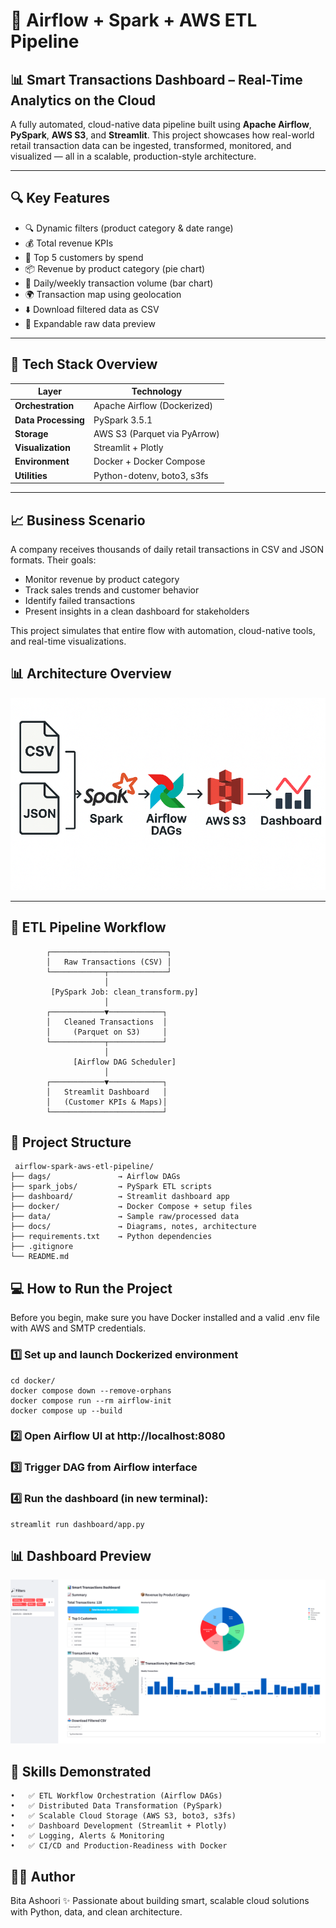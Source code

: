 # 🚀 Airflow + Spark + AWS ETL Pipeline  
## 📊 Smart Transactions Dashboard – Real-Time Analytics on the Cloud

A fully automated, cloud-native data pipeline built using **Apache Airflow**, **PySpark**, **AWS S3**, and **Streamlit**. This project showcases how real-world retail transaction data can be ingested, transformed, monitored, and visualized — all in a scalable, production-style architecture.

---

## 🔍 Key Features

- 🔍 Dynamic filters (product category & date range)
- 💰 Total revenue KPIs
- 🥇 Top 5 customers by spend
- 📦 Revenue by product category (pie chart)
- 📅 Daily/weekly transaction volume (bar chart)
- 🌍 Transaction map using geolocation
- ⬇️ Download filtered data as CSV
- 🧾 Expandable raw data preview

---

## 🧱 Tech Stack Overview

| Layer              | Technology                         |
|--------------------|-------------------------------------|
| **Orchestration**  | Apache Airflow (Dockerized)         |
| **Data Processing**| PySpark 3.5.1                        |
| **Storage**        | AWS S3 (Parquet via PyArrow)        |
| **Visualization**  | Streamlit + Plotly                  |
| **Environment**    | Docker + Docker Compose             |
| **Utilities**      | Python-dotenv, boto3, s3fs          |

---

## 📈 Business Scenario

A company receives thousands of daily retail transactions in CSV and JSON formats. Their goals:

- Monitor revenue by product category  
- Track sales trends and customer behavior  
- Identify failed transactions  
- Present insights in a clean dashboard for stakeholders

This project simulates that entire flow with automation, cloud-native tools, and real-time visualizations.

## 📊 Architecture Overview

![Architecture Diagram](https://github.com/bashoori/repo/blob/master/airflow-spark-aws-etl-pipeline/img2.png)

---

## 🧪 ETL Pipeline Workflow

```text
        ┌──────────────────────────┐
        │   Raw Transactions (CSV) │
        └────────────┬─────────────┘
                     │
         [PySpark Job: clean_transform.py]
                     │
        ┌────────────▼────────────┐
        │   Cleaned Transactions  │
        │     (Parquet on S3)     │
        └────────────┬────────────┘
                     │
              [Airflow DAG Scheduler]
                     │
        ┌────────────▼────────────┐
        │   Streamlit Dashboard   │
        │   (Customer KPIs & Maps)│
        └─────────────────────────┘
```

##  📂 Project Structure

```
 airflow-spark-aws-etl-pipeline/
├── dags/               → Airflow DAGs
├── spark_jobs/         → PySpark ETL scripts
├── dashboard/          → Streamlit dashboard app
├── docker/             → Docker Compose + setup files
├── data/               → Sample raw/processed data
├── docs/               → Diagrams, notes, architecture
├── requirements.txt    → Python dependencies
├── .gitignore
└── README.md
```

## 💻 How to Run the Project

Before you begin, make sure you have Docker installed and a valid .env file with AWS and SMTP credentials.

### 1️⃣ Set up and launch Dockerized environment

```
cd docker/
docker compose down --remove-orphans
docker compose run --rm airflow-init
docker compose up --build
```

### 2️⃣ Open Airflow UI at http://localhost:8080

### 3️⃣ Trigger DAG from Airflow interface

### 4️⃣ Run the dashboard (in new terminal):
```
streamlit run dashboard/app.py
```

## 📊 Dashboard Preview

![Architecture Diagram](https://github.com/bashoori/repo/blob/master/airflow-spark-aws-etl-pipeline/img1.png)

## 🎯 Skills Demonstrated

	•	✅ ETL Workflow Orchestration (Airflow DAGs)
	•	✅ Distributed Data Transformation (PySpark)
	•	✅ Scalable Cloud Storage (AWS S3, boto3, s3fs)
	•	✅ Dashboard Development (Streamlit + Plotly)
	•	✅ Logging, Alerts & Monitoring
	•	✅ CI/CD and Production-Readiness with Docker


## 👩‍💻 Author

Bita Ashoori
✨ Passionate about building smart, scalable cloud solutions with Python, data, and clean architecture.